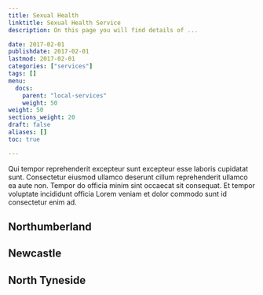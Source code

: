 ```yaml
---
title: Sexual Health
linktitle: Sexual Health Service
description: On this page you will find details of ...

date: 2017-02-01
publishdate: 2017-02-01
lastmod: 2017-02-01
categories: ["services"]
tags: []
menu:
  docs:
    parent: "local-services"
    weight: 50
weight: 50
sections_weight: 20
draft: false
aliases: []
toc: true

---
```


Qui tempor reprehenderit excepteur sunt excepteur esse laboris cupidatat sunt. Consectetur eiusmod ullamco deserunt cillum reprehenderit ullamco ea aute non. Tempor do officia minim sint occaecat sit consequat. Et tempor voluptate incididunt officia Lorem veniam et dolor commodo sunt id consectetur enim ad.

## Northumberland





## Newcastle



## North Tyneside


